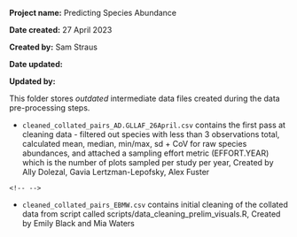 **Project name:** Predicting Species Abundance

**Date created:** 27 April 2023

**Created by:** Sam Straus

**Date updated:**

**Updated by:**

This folder stores *outdated* intermediate data files created during the data pre-processing steps.

-   `cleaned_collated_pairs_AD.GLLAF_26April.csv` contains the first pass at cleaning data - filtered out species with less than 3 observations total, calculated mean, median, min/max, sd + CoV for raw species abundances, and attached a sampling effort metric (EFFORT.YEAR) which is the number of plots sampled per study per year, Created by Ally Dolezal, Gavia Lertzman-Lepofsky, Alex Fuster

```{=html}
<!-- -->
```
-   `cleaned_collated_pairs_EBMW.csv` contains initial cleaning of the collated data from script called scripts/data_cleaning_prelim_visuals.R, Created by Emily Black and Mia Waters
